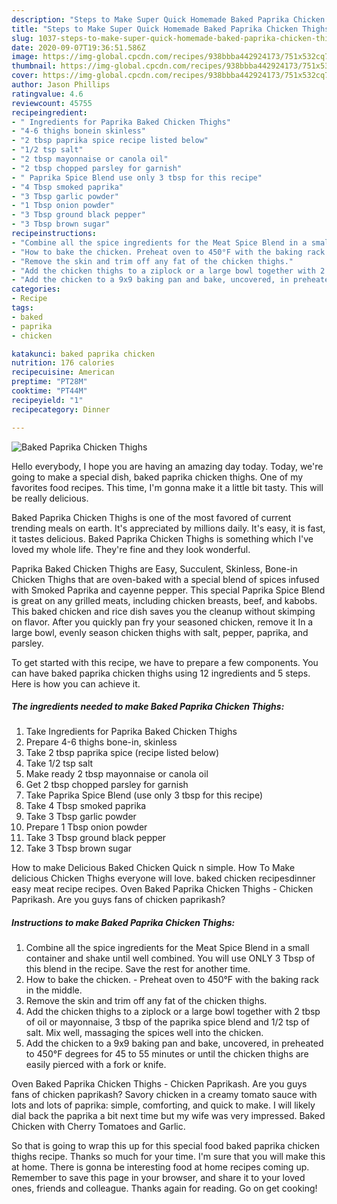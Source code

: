 ```yaml
---
description: "Steps to Make Super Quick Homemade Baked Paprika Chicken Thighs"
title: "Steps to Make Super Quick Homemade Baked Paprika Chicken Thighs"
slug: 1037-steps-to-make-super-quick-homemade-baked-paprika-chicken-thighs
date: 2020-09-07T19:36:51.586Z
image: https://img-global.cpcdn.com/recipes/938bbba442924173/751x532cq70/baked-paprika-chicken-thighs-recipe-main-photo.jpg
thumbnail: https://img-global.cpcdn.com/recipes/938bbba442924173/751x532cq70/baked-paprika-chicken-thighs-recipe-main-photo.jpg
cover: https://img-global.cpcdn.com/recipes/938bbba442924173/751x532cq70/baked-paprika-chicken-thighs-recipe-main-photo.jpg
author: Jason Phillips
ratingvalue: 4.6
reviewcount: 45755
recipeingredient:
- " Ingredients for Paprika Baked Chicken Thighs"
- "4-6 thighs bonein skinless"
- "2 tbsp paprika spice recipe listed below"
- "1/2 tsp salt"
- "2 tbsp mayonnaise or canola oil"
- "2 tbsp chopped parsley for garnish"
- " Paprika Spice Blend use only 3 tbsp for this recipe"
- "4 Tbsp smoked paprika"
- "3 Tbsp garlic powder"
- "1 Tbsp onion powder"
- "3 Tbsp ground black pepper"
- "3 Tbsp brown sugar"
recipeinstructions:
- "Combine all the spice ingredients for the Meat Spice Blend in a small container and shake until well combined. You will use ONLY 3 Tbsp of this blend in the recipe. Save the rest for another time."
- "How to bake the chicken. Preheat oven to 450°F with the baking rack in the middle."
- "Remove the skin and trim off any fat of the chicken thighs."
- "Add the chicken thighs to a ziplock or a large bowl together with 2 tbsp of oil or mayonnaise, 3 tbsp of the paprika spice blend and 1/2 tsp of salt. Mix well, massaging the spices well into the chicken."
- "Add the chicken to a 9x9 baking pan and bake, uncovered, in preheated to 450°F degrees for 45 to 55 minutes or until the chicken thighs are easily pierced with a fork or knife."
categories:
- Recipe
tags:
- baked
- paprika
- chicken

katakunci: baked paprika chicken 
nutrition: 176 calories
recipecuisine: American
preptime: "PT28M"
cooktime: "PT44M"
recipeyield: "1"
recipecategory: Dinner

---
```



![Baked Paprika Chicken Thighs](https://img-global.cpcdn.com/recipes/938bbba442924173/751x532cq70/baked-paprika-chicken-thighs-recipe-main-photo.jpg)

Hello everybody, I hope you are having an amazing day today. Today, we're going to make a special dish, baked paprika chicken thighs. One of my favorites food recipes. This time, I'm gonna make it a little bit tasty. This will be really delicious.

Baked Paprika Chicken Thighs is one of the most favored of current trending meals on earth. It's appreciated by millions daily. It's easy, it is fast, it tastes delicious. Baked Paprika Chicken Thighs is something which I've loved my whole life. They're fine and they look wonderful.

Paprika Baked Chicken Thighs are Easy, Succulent, Skinless, Bone-in Chicken Thighs that are oven-baked with a special blend of spices infused with Smoked Paprika and cayenne pepper. This special Paprika Spice Blend is great on any grilled meats, including chicken breasts, beef, and kabobs. This baked chicken and rice dish saves you the cleanup without skimping on flavor. After you quickly pan fry your seasoned chicken, remove it In a large bowl, evenly season chicken thighs with salt, pepper, paprika, and parsley.


To get started with this recipe, we have to prepare a few components. You can have baked paprika chicken thighs using 12 ingredients and 5 steps. Here is how you can achieve it.

<!--inarticleads1-->

##### The ingredients needed to make Baked Paprika Chicken Thighs:

1. Take  Ingredients for Paprika Baked Chicken Thighs
1. Prepare 4-6 thighs bone-in, skinless
1. Take 2 tbsp paprika spice (recipe listed below)
1. Take 1/2 tsp salt
1. Make ready 2 tbsp mayonnaise or canola oil
1. Get 2 tbsp chopped parsley for garnish
1. Take  Paprika Spice Blend (use only 3 tbsp for this recipe)
1. Take 4 Tbsp smoked paprika
1. Take 3 Tbsp garlic powder
1. Prepare 1 Tbsp onion powder
1. Take 3 Tbsp ground black pepper
1. Take 3 Tbsp brown sugar


How to make Delicious Baked Chicken Quick n simple. How To Make delicious Chicken Thighs everyone will love. baked chicken recipesdinner easy meat recipe recipes. Oven Baked Paprika Chicken Thighs - Chicken Paprikash. Are you guys fans of chicken paprikash? 

<!--inarticleads2-->

##### Instructions to make Baked Paprika Chicken Thighs:

1. Combine all the spice ingredients for the Meat Spice Blend in a small container and shake until well combined. You will use ONLY 3 Tbsp of this blend in the recipe. Save the rest for another time.
1. How to bake the chicken. - Preheat oven to 450°F with the baking rack in the middle.
1. Remove the skin and trim off any fat of the chicken thighs.
1. Add the chicken thighs to a ziplock or a large bowl together with 2 tbsp of oil or mayonnaise, 3 tbsp of the paprika spice blend and 1/2 tsp of salt. Mix well, massaging the spices well into the chicken.
1. Add the chicken to a 9x9 baking pan and bake, uncovered, in preheated to 450°F degrees for 45 to 55 minutes or until the chicken thighs are easily pierced with a fork or knife.


Oven Baked Paprika Chicken Thighs - Chicken Paprikash. Are you guys fans of chicken paprikash? Savory chicken in a creamy tomato sauce with lots and lots of paprika: simple, comforting, and quick to make. I will likely dial back the paprika a bit next time but my wife was very impressed. Baked Chicken with Cherry Tomatoes and Garlic. 

So that is going to wrap this up for this special food baked paprika chicken thighs recipe. Thanks so much for your time. I'm sure that you will make this at home. There is gonna be interesting food at home recipes coming up. Remember to save this page in your browser, and share it to your loved ones, friends and colleague. Thanks again for reading. Go on get cooking!
